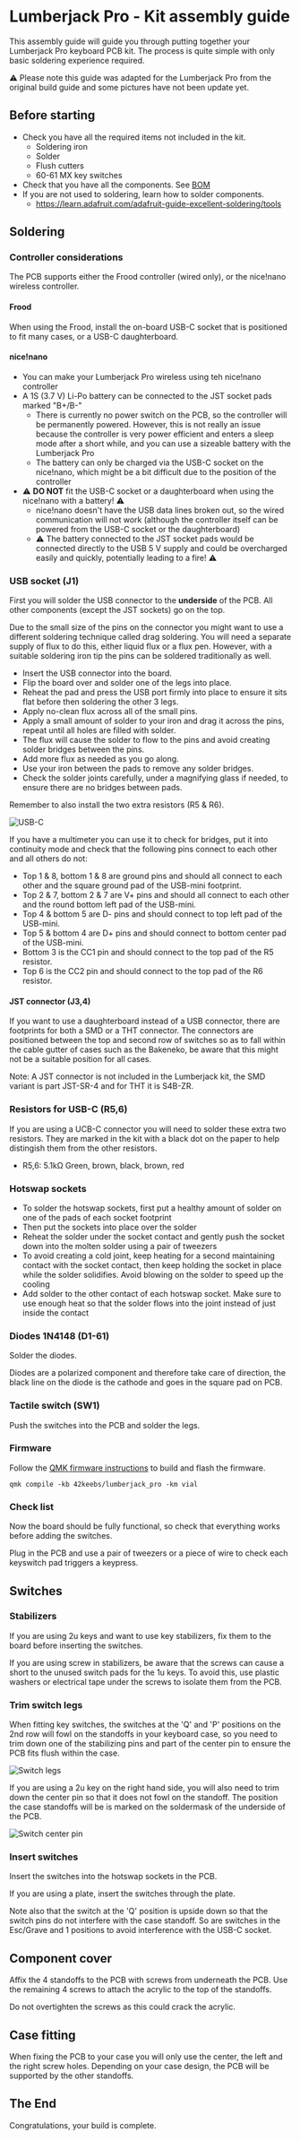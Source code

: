 # Lumberjack Pro - Kit assembly guide

This assembly guide will guide you through putting together your Lumberjack Pro keyboard PCB kit. The process is quite simple with only basic soldering experience required.

⚠️ Please note this guide was adapted for the Lumberjack Pro from the original build guide and some pictures have not been update yet.

## Before starting

* Check you have all the required items not included in the kit.
    * Soldering iron
    * Solder
    * Flush cutters
    * 60-61 MX key switches
* Check that you have all the components. See [BOM](BOM.md)
* If you are not used to soldering, learn how to solder components.
    * https://learn.adafruit.com/adafruit-guide-excellent-soldering/tools

## Soldering

### Controller considerations

The PCB supports either the Frood controller (wired only), or the nice!nano wireless controller.

#### Frood

When using the Frood, install the on-board USB-C socket that is positioned to fit many cases, or a USB-C daughterboard.

#### nice!nano

* You can make your Lumberjack Pro wireless using teh nice!nano controller
* A 1S (3.7 V) Li-Po battery can be connected to the JST socket pads marked "B+/B-"
  * There is currently no power switch on the PCB, so the controller will be permanently powered. However, this is not really an issue because the controller is very power efficient and enters a sleep mode after a short while, and you can use a sizeable battery with the Lumberjack Pro
  * The battery can only be charged via the USB-C socket on the nice!nano, which might be a bit difficult due to the position of the controller
* ⚠️ **DO NOT** fit the USB-C socket or a daughterboard when using the nice!nano with a battery! ⚠️
  * nice!nano doesn't have the USB data lines broken out, so the wired communication will not work (although the controller itself can be powered from the USB-C socket or the daughterboard)
  * ⚠️ The battery connected to the JST socket pads would be connected directly to the USB 5 V supply and could be overcharged easily and quickly, potentially leading to a fire! ⚠️

### USB socket (J1)

First you will solder the USB connector to the **underside** of the PCB. All other components (except the JST sockets) go on the top.

Due to the small size of the pins on the connector you might want to use a different soldering technique called drag soldering. You will need a separate supply of flux to do this, either liquid flux or a flux pen. However, with a suitable soldering iron tip the pins can be soldered traditionally as well.

* Insert the USB connector into the board.
* Flip the board over and solder one of the legs into place.
* Reheat the pad and press the USB port firmly into place to ensure it sits flat before then soldering the other 3 legs.
* Apply no-clean flux across all of the small pins.
* Apply a small amount of solder to your iron and drag it across the pins, repeat until all holes are filled with solder.
* The flux will cause the solder to flow to the pins and avoid creating solder bridges between the pins.
* Add more flux as needed as you go along.
* Use your iron between the pads to remove any solder bridges.
* Check the solder joints carefully, under a magnifying glass if needed, to ensure there are no bridges between pads.

Remember to also install the two extra resistors (R5 & R6).

![USB-C](images/guide/usb-c.jpg)

If you have a multimeter you can use it to check for bridges, put it into continuity mode and check that the following pins connect to each other and all others do not:

* Top 1 & 8, bottom 1 & 8 are ground pins and should all connect to each other and the square ground pad of the USB-mini footprint.
* Top 2 & 7, bottom 2 & 7 are V+ pins and should all connect to each other and the round bottom left pad of the USB-mini.
* Top 4 & bottom 5 are D- pins and should connect to top left pad of the USB-mini.
* Top 5 & bottom 4 are D+ pins and should connect to bottom center pad of the USB-mini.
* Bottom 3 is the CC1 pin and should connect to the top pad of the R5 resistor.
* Top 6 is the CC2 pin and should connect to the top pad of the R6 resistor.

#### JST connector (J3,4)

If you want to use a daughterboard instead of a USB connector, there are footprints for both a SMD or a THT connector. The connectors are positioned between the top and second row of switches so as to fall within the cable gutter of cases such as the Bakeneko, be aware that this might not be a suitable position for all cases.

Note: A JST connector is not included in the Lumberjack kit, the SMD variant is part JST-SR-4 and for THT it is S4B-ZR.

### Resistors for USB-C (R5,6)

If you are using a UCB-C connector you will need to solder these extra two resistors. They are marked in the kit with a black dot on the paper to help distingish them from the other resistors.

* R5,6: 5.1kΩ Green, brown, black, brown, red

### Hotswap sockets

* To solder the hotswap sockets, first put a healthy amount of solder on one of the pads of each socket footprint
* Then put the sockets into place over the solder
* Reheat the solder under the socket contact and gently push the socket down into the molten solder using a pair of tweezers
* To avoid creating a cold joint, keep heating for a second maintaining contact with the socket contact, then keep holding the socket in place while the solder solidifies. Avoid blowing on the solder to speed up the cooling
* Add solder to the other contact of each hotswap socket. Make sure to use enough heat so that the solder flows into the joint instead of just inside the contact

### Diodes 1N4148 (D1-61)

Solder the diodes.

Diodes are a polarized component and therefore take care of direction, the black line on the diode is the cathode and goes in the square pad on PCB.

### Tactile switch (SW1)

Push the switches into the PCB and solder the legs.

### Firmware

Follow the [QMK firmware instructions](https://docs.qmk.fm/#/flashing) to build and flash the firmware.

`qmk compile -kb 42keebs/lumberjack_pro -km vial`

### Check list

Now the board should be fully functional, so check that everything works before adding the switches.

Plug in the PCB and use a pair of tweezers or a piece of wire to check each keyswitch pad triggers a keypress.

## Switches

### Stabilizers

If you are using 2u keys and want to use key stabilizers, fix them to the board before inserting the switches.

If you are using screw in stabilizers, be aware that the screws can cause a short to the unused switch pads for the 1u keys. To avoid this, use plastic washers or electrical tape under the screws to isolate them from the PCB.

### Trim switch legs

When fitting key switches, the switches at the 'Q' and 'P' positions on the 2nd row will fowl on the standoffs in your keyboard case, so you need to trim down one of the stabilizing pins and part of the center pin to ensure the PCB fits flush within the case.

![Switch legs](images/guide/switch-mod1.jpg)

If you are using a 2u key on the right hand side, you will also need to trim down the center pin so that it does not fowl on the standoff. The position the case standoffs will be is marked on the soldermask of the underside of the PCB.

![Switch center pin](images/guide/switch-mod2.jpg)

### Insert switches

Insert the switches into the hotswap sockets in the PCB.

If you are using a plate, insert the switches through the plate.

Note also that the switch at the 'Q' position is upside down so that the switch pins do not interfere with the case standoff. So are switches in the Esc/Grave and 1 positions to avoid interference with the USB-C socket.

## Component cover

Affix the 4 standoffs to the PCB with screws from underneath the PCB. Use the remaining 4 screws to attach the acrylic to the top of the standoffs.

Do not overtighten the screws as this could crack the acrylic.

## Case fitting

When fixing the PCB to your case you will only use the center, the left and the right screw holes. Depending on your case design, the PCB will be supported by the other standoffs.

## The End

Congratulations, your build is complete.
